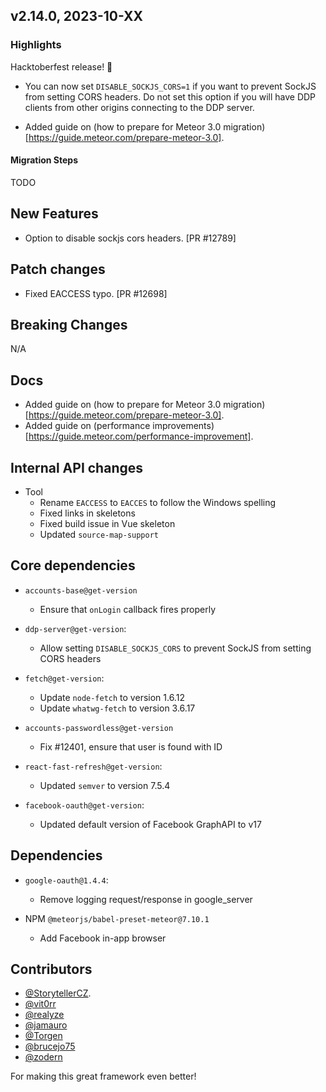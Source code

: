## v2.14.0, 2023-10-XX

### Highlights

Hacktoberfest release! 🎉

* You can now set `DISABLE_SOCKJS_CORS=1` if you want to prevent SockJS from setting CORS headers. Do not set this option if you will have DDP clients from other origins connecting to the DDP server.

* Added guide on (how to prepare for Meteor 3.0 migration)[https://guide.meteor.com/prepare-meteor-3.0].


#### Migration Steps

TODO


## New Features
- Option to disable sockjs cors headers. [PR #12789]

## Patch changes
- Fixed EACCESS typo. [PR #12698]

## Breaking Changes

N/A

## Docs

- Added guide on (how to prepare for Meteor 3.0 migration)[https://guide.meteor.com/prepare-meteor-3.0].
- Added guide on (performance improvements)[https://guide.meteor.com/performance-improvement].

##  Internal API changes

* Tool
  - Rename `EACCESS` to `EACCES` to follow the Windows spelling
  - Fixed links in skeletons
  - Fixed build issue in Vue skeleton
  - Updated `source-map-support`

## Core dependencies

* `accounts-base@get-version`
  - Ensure that `onLogin` callback fires properly

* `ddp-server@get-version`:
  - Allow setting `DISABLE_SOCKJS_CORS` to prevent SockJS from setting CORS headers

* `fetch@get-version`:
  - Update `node-fetch` to version 1.6.12
  - Update `whatwg-fetch` to version 3.6.17

* `accounts-passwordless@get-version`
  - Fix #12401, ensure that user is found with ID

* `react-fast-refresh@get-version`:
    - Updated `semver` to version 7.5.4

* `facebook-oauth@get-version`:
    - Updated default version of Facebook GraphAPI to v17

## Dependencies

* `google-oauth@1.4.4`:
  - Remove logging request/response in google_server

* NPM `@meteorjs/babel-preset-meteor@7.10.1`
  - Add Facebook in-app browser

## Contributors

- [@StorytellerCZ](https://github.com/sponsors/StorytellerCZ).
- [@vit0rr](https://github.com/vit0rr)
- [@realyze](https://github.com/realyze)
- [@jamauro](https://github.com/jamauro)
- [@Torgen](https://github.com/Torgen)
- [@brucejo75](https://github.com/brucejo75)
- [@zodern](https://github.com/sponsors/zodern)

For making this great framework even better!

